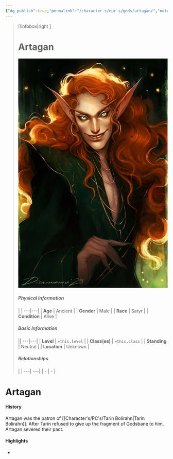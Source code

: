 ```yaml
---
{"dg-publish":true,"permalink":"/character-s/npc-s/gods/artagan/","noteIcon":""}
---
```


>[!infobox|right ]
># **Artagan**
>![Artagan.jpg|cover h-small](/img/user/Attachments/Characters/Artagan.jpg)
>##### **Physical Information**
>| | 
>---|---|
>| **Age** | Ancient |
>| **Gender** | Male |
>| **Race** | Satyr |
>| **Condition** | Alive |
>##### **Basic Information**
>||
>---|---|
>| **Level** | `=this.level` |
>| **Class(es)** | `=this.class` |
>| **Standing** | Neutral |
>| **Location** | Unknown |
>##### **Relationships**
>| |
>---| ---|
>| - | *-* |

# Artagan
#### History

Artagan was the patron of [[Character's/PC's/Tarin Bolirahn\|Tarin Bolirahn]]. After Tarin refused to give up the fragment of Godsbane to him, Artagan severed their pact.

#### Highlights
- 